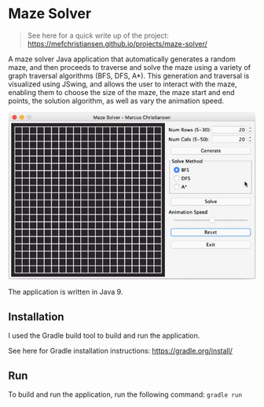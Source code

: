 # Maze Solver

> See here for a quick write up of the project: https://mefchristiansen.github.io/projects/maze-solver/

A maze solver Java application that automatically generates a random maze, and then proceeds to traverse and solve the
maze using a variety of graph traversal algorithms (BFS, DFS, A*). This generation and traversal is visualized using
JSwing, and allows the user to interact with the maze, enabling them to choose the size of the maze, the maze start and
end points, the solution algorithm, as well as vary the animation speed.

![Maze Solver Demo](maze.gif)

The application is written in Java 9.

## Installation

I used the Gradle build tool to build and run the application.

See here for Gradle installation instructions: https://gradle.org/install/

## Run

To build and run the application, run the following command:
`gradle run`
